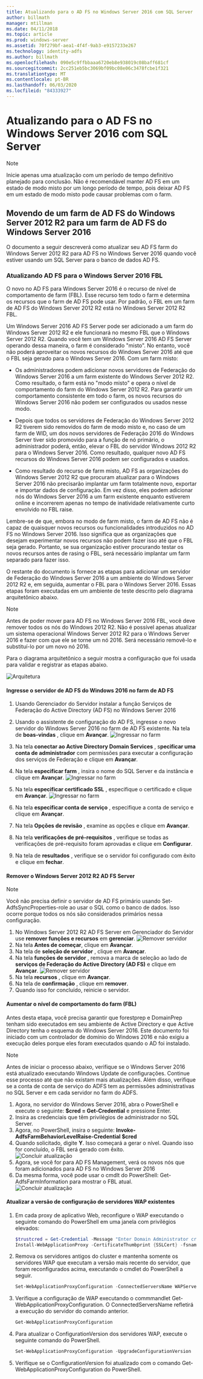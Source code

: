 ```yaml
---
title: Atualizando para o AD FS no Windows Server 2016 com SQL Server
author: billmath
manager: mtillman
ms.date: 04/11/2018
ms.topic: article
ms.prod: windows-server
ms.assetid: 70f279bf-aea1-4f4f-9ab3-e9157233e267
ms.technology: identity-adfs
ms.author: billmath
ms.openlocfilehash: 090e5c9ffbbaaa6720eb8e938019c08baff681cf
ms.sourcegitcommit: 2cc251eb5bc3069bf09bc08e06c3478fcbe1f321
ms.translationtype: MT
ms.contentlocale: pt-BR
ms.lasthandoff: 06/03/2020
ms.locfileid: "84333927"
---
```

# <a name="upgrading-to-ad-fs-in-windows-server-2016-with-sql-server"></a>Atualizando para o AD FS no Windows Server 2016 com SQL Server


> [!NOTE]  
> Inicie apenas uma atualização com um período de tempo definitivo planejado para conclusão. Não é recomendável manter AD FS em um estado de modo misto por um longo período de tempo, pois deixar AD FS em um estado de modo misto pode causar problemas com o farm.


## <a name="moving-from-a-windows-server-2012-r2-ad-fs-farm-to-a-windows-server-2016-ad-fs-farm"></a>Movendo de um farm de AD FS do Windows Server 2012 R2 para um farm de AD FS do Windows Server 2016  
O documento a seguir descreverá como atualizar seu AD FS farm do Windows Server 2012 R2 para AD FS no Windows Server 2016 quando você estiver usando um SQL Server para o banco de dados AD FS.  

### <a name="upgrading-ad-fs-to-windows-server-2016-fbl"></a>Atualizando AD FS para o Windows Server 2016 FBL  
O novo no AD FS para Windows Server 2016 é o recurso de nível de comportamento de farm (FBL).   Esse recurso tem todo o farm e determina os recursos que o farm de AD FS pode usar.   Por padrão, o FBL em um farm de AD FS do Windows Server 2012 R2 está no Windows Server 2012 R2 FBL.  

Um Windows Server 2016 AD FS Server pode ser adicionado a um farm do Windows Server 2012 R2 e ele funcionará no mesmo FBL que o Windows Server 2012 R2.  Quando você tem um Windows Server 2016 AD FS Server operando dessa maneira, o farm é considerado "misto".  No entanto, você não poderá aproveitar os novos recursos do Windows Server 2016 até que o FBL seja gerado para o Windows Server 2016.  Com um farm misto:  

-   Os administradores podem adicionar novos servidores de Federação do Windows Server 2016 a um farm existente do Windows Server 2012 R2.  Como resultado, o farm está no "modo misto" e opera o nível de comportamento do farm do Windows Server 2012 R2.  Para garantir um comportamento consistente em todo o farm, os novos recursos do Windows Server 2016 não podem ser configurados ou usados nesse modo.  

-   Depois que todos os servidores de Federação do Windows Server 2012 R2 tiverem sido removidos do farm de modo misto e, no caso de um farm de WID, um dos novos servidores de Federação 2016 do Windows Server tiver sido promovido para a função de nó primário, o administrador poderá, então, elevar o FBL do servidor Windows 2012 R2 para o Windows Server 2016.  Como resultado, qualquer novo AD FS recursos do Windows Server 2016 podem ser configurados e usados.  

-   Como resultado do recurso de farm misto, AD FS as organizações do Windows Server 2012 R2 que procuram atualizar para o Windows Server 2016 não precisarão implantar um farm totalmente novo, exportar e importar dados de configuração.  Em vez disso, eles podem adicionar nós do Windows Server 2016 a um farm existente enquanto estiverem online e incorrerem apenas no tempo de inatividade relativamente curto envolvido no FBL raise.  

Lembre-se de que, embora no modo de farm misto, o farm de AD FS não é capaz de quaisquer novos recursos ou funcionalidades introduzidos no AD FS no Windows Server 2016.  Isso significa que as organizações que desejam experimentar novos recursos não podem fazer isso até que o FBL seja gerado.  Portanto, se sua organização estiver procurando testar os novos recursos antes de rasing o FBL, será necessário implantar um farm separado para fazer isso.  

O restante do documento is fornece as etapas para adicionar um servidor de Federação do Windows Server 2016 a um ambiente do Windows Server 2012 R2 e, em seguida, aumentar o FBL para o Windows Server 2016.  Essas etapas foram executadas em um ambiente de teste descrito pelo diagrama arquitetônico abaixo.  

> [!NOTE]  
> Antes de poder mover para AD FS no Windows Server 2016 FBL, você deve remover todos os nós do Windows 2012 R2.  Não é possível apenas atualizar um sistema operacional Windows Server 2012 R2 para o Windows Server 2016 e fazer com que ele se torne um nó 2016.  Será necessário removê-lo e substituí-lo por um novo nó 2016.  

Para o diagrama arquitetônico a seguir mostra a configuração que foi usada para validar e registrar as etapas abaixo.

![Arquitetura](media/Upgrading-to-AD-FS-in-Windows-Server-2016-SQL/arch.png)


#### <a name="join-the-windows-2016-ad-fs-server-to-the-ad-fs-farm"></a>Ingresse o servidor de AD FS do Windows 2016 no farm de AD FS

1.  Usando Gerenciador do Servidor instalar a função Serviços de Federação do Active Directory (AD FS) no Windows Server 2016  

2.  Usando o assistente de configuração do AD FS, ingresse o novo servidor do Windows Server 2016 no farm de AD FS existente.  Na tela de **boas-vindas** , clique em **Avançar**.
 ![Ingressar no farm](media/Upgrading-to-AD-FS-in-Windows-Server-2016-SQL/configure1.png)  
3.  Na tela **conectar ao Active Directory Domain Services** , s**pecificar uma conta de administrador** com permissões para executar a configuração dos serviços de Federação e clique em **Avançar**.
4.  Na tela **especificar farm** , insira o nome do SQL Server e da instância e clique em **Avançar**.
![Ingressar no farm](media/Upgrading-to-AD-FS-in-Windows-Server-2016-SQL/configure3.png)
5.  Na tela **especificar certificado SSL** , especifique o certificado e clique em **Avançar**.
![Ingressar no farm](media/Upgrading-to-AD-FS-in-Windows-Server-2016-SQL/configure4.png)
6.  Na tela **especificar conta de serviço** , especifique a conta de serviço e clique em **Avançar**.
7.  Na tela **Opções de revisão** , examine as opções e clique em **Avançar**.
8.  Na tela **verificações de pré-requisitos** , verifique se todas as verificações de pré-requisito foram aprovadas e clique em **Configurar**.
9.  Na tela de **resultados** , verifique se o servidor foi configurado com êxito e clique em **fechar**.


#### <a name="remove-the-windows-server-2012-r2-ad-fs-server"></a>Remover o Windows Server 2012 R2 AD FS Server

>[!NOTE]
>Você não precisa definir o servidor de AD FS primário usando Set-AdfsSyncProperties-role ao usar o SQL como o banco de dados.  Isso ocorre porque todos os nós são considerados primários nessa configuração.

1.  No Windows Server 2012 R2 AD FS Server em Gerenciador do Servidor use **remover funções e recursos** em **gerenciar**.
![Remover servidor](media/Upgrading-to-AD-FS-in-Windows-Server-2016-SQL/remove1.png)
2.  Na tela **Antes de começar**, clique em **Avançar**.
3.  Na tela de **seleção de servidor** , clique em **Avançar**.
4.  Na tela **funções de servidor** , remova a marca de seleção ao lado de **serviços de Federação do Active Directory (AD FS)** e clique em **Avançar**.
![Remover servidor](media/Upgrading-to-AD-FS-in-Windows-Server-2016-SQL/remove2.png)
5.  Na tela **recursos** , clique em **Avançar**.
6.  Na tela de **confirmação** , clique em **remover**.
7.  Quando isso for concluído, reinicie o servidor.

#### <a name="raise-the-farm-behavior-level-fbl"></a>Aumentar o nível de comportamento do farm (FBL)
Antes desta etapa, você precisa garantir que forestprep e DomainPrep tenham sido executados em seu ambiente de Active Directory e que Active Directory tenha o esquema do Windows Server 2016.  Este documento foi iniciado com um controlador de domínio do Windows 2016 e não exigiu a execução deles porque eles foram executados quando o AD foi instalado.

>[!NOTE]
>Antes de iniciar o processo abaixo, verifique se o Windows Server 2016 está atualizado executando Windows Update de configurações.  Continue esse processo até que não existam mais atualizações. Além disso, verifique se a conta de conta de serviço do ADFS tem as permissões administrativas no SQL Server e em cada servidor no farm do ADFS.

1. Agora, no servidor do Windows Server 2016, abra o PowerShell e execute o seguinte: **$cred = Get-Credential** e pressione Enter.
2. Insira as credenciais que têm privilégios de administrador no SQL Server.
3. Agora, no PowerShell, insira o seguinte: **Invoke-AdfsFarmBehaviorLevelRaise-Credential $cred**
2. Quando solicitado, digite **Y**.  Isso começará a gerar o nível.  Quando isso for concluído, o FBL será gerado com êxito.  
![Concluir atualização](media/Upgrading-to-AD-FS-in-Windows-Server-2016-SQL/finish1.png)
3. Agora, se você for para AD FS Management, verá os novos nós que foram adicionados para AD FS no Windows Server 2016  
4. Da mesma forma, você pode usar o cmdlt do PowerShell: Get-AdfsFarmInformation para mostrar o FBL atual.  
![Concluir atualização](media/Upgrading-to-AD-FS-in-Windows-Server-2016-SQL/finish2.png)

#### <a name="upgrade-the-configuration-version-of-existing-wap-servers"></a>Atualizar a versão de configuração de servidores WAP existentes
1. Em cada proxy de aplicativo Web, reconfigure o WAP executando o seguinte comando do PowerShell em uma janela com privilégios elevados:  
    ```powershell
    $trustcred = Get-Credential -Message "Enter Domain Administrator credentials"
    Install-WebApplicationProxy -CertificateThumbprint {SSLCert} -fsname fsname -FederationServiceTrustCredential $trustcred  
    ```
2. Remova os servidores antigos do cluster e mantenha somente os servidores WAP que executam a versão mais recente do servidor, que foram reconfigurados acima, executando o cmdlet do PowerShell a seguir.
    ```powershell
    Set-WebApplicationProxyConfiguration -ConnectedServersName WAPServerName1, WAPServerName2
    ```
3. Verifique a configuração de WAP executando o commmandlet Get-WebApplicationProxyConfiguration. O ConnectedServersName refletirá a execução do servidor do comando anterior.
    ```powershell
    Get-WebApplicationProxyConfiguration
    ```
4. Para atualizar o ConfigurationVersion dos servidores WAP, execute o seguinte comando do PowerShell.
    ```powershell
    Set-WebApplicationProxyConfiguration -UpgradeConfigurationVersion
    ```
5. Verifique se o ConfigurationVersion foi atualizado com o comando Get-WebApplicationProxyConfiguration do PowerShell.

